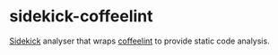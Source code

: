 # sidekick-coffeelint

[Sidekick](https://sidekickcode.com) analyser that wraps [coffeelint](https://github.com/clutchski/coffeelint) to provide static code analysis.
